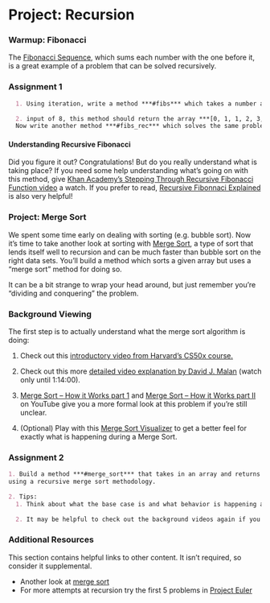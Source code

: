 # Project: Recursion

### Warmup: Fibonacci

The [Fibonacci Sequence](http://en.wikipedia.org/wiki/Fibonacci_number), which sums each number with the one before it, is a great example of a problem that can be solved recursively.

### Assignment 1

```markdown
  1. Using iteration, write a method ***#fibs*** which takes a number and returns an  array containing that many numbers from the fibonacci sequence. Using an example 
    
  2. input of 8, this method should return the array ***[0, 1, 1, 2, 3, 5, 8, 13]***.
  Now write another method ***#fibs_rec*** which solves the same problem recursively. This can be done in just 3 lines (or 1 if you’re crazy, but don’t consider either of these lengths a requirement… just get it done).
```

#### Understanding Recursive Fibonacci

Did you figure it out? Congratulations! But do you really understand what is taking place? If you need some help understanding what’s going on with this method, give [Khan Academy’s Stepping Through Recursive Fibonacci Function video](https://www.youtube.com/watch?v=zg-ddPbzcKM) a watch. If you prefer to read, [Recursive Fibonnaci Explained](https://medium.com/launch-school/recursive-fibonnaci-method-explained-d82215c5498e) is also very helpful!

### Project: Merge Sort

We spent some time early on dealing with sorting (e.g. bubble sort). Now it’s time to take another look at sorting with [Merge Sort](http://en.wikipedia.org/wiki/Merge_sort), a type of sort that lends itself well to recursion and can be much faster than bubble sort on the right data sets. You’ll build a method which sorts a given array but uses a “merge sort” method for doing so.

It can be a bit strange to wrap your head around, but just remember you’re “dividing and conquering” the problem.

### Background Viewing

The first step is to actually understand what the merge sort algorithm is doing:

1. Check out this [introductory video from Harvard’s CS50x course.](https://youtu.be/Ns7tGNbtvV4)
    
2. Check out this more [detailed video explanation by David J. Malan](https://www.youtube.com/watch?v=uEbdK2CG_B8&feature=youtu.be&t=1h2m) (watch only until 1:14:00).
    
3. [Merge Sort – How it Works part 1](https://www.youtube.com/watch?v=OAsokGNa18k) and [Merge Sort – How it Works part II](http://www.youtube.com/watch?v=nNhpFO9CmPs) on YouTube give you a more formal look at this problem if you’re still unclear.
  
4. (Optional) Play with this [Merge Sort Visualizer](https://www.hackerearth.com/practice/algorithms/sorting/merge-sort/visualize/) to get a better feel for exactly what is happening during a Merge Sort.

### Assignment 2

```markdown
1. Build a method ***#merge_sort*** that takes in an array and returns a sorted array, 
using a recursive merge sort methodology.
    
2. Tips:
  1. Think about what the base case is and what behavior is happening again and again and can actually be delegated to someone else (e.g. that same method!).
        
  2. It may be helpful to check out the background videos again if you don’t quite understand what should be going on.
```

### Additional Resources

This section contains helpful links to other content. It isn’t required, so consider it supplemental.

- Another look at [merge sort](http://www.sorting-algorithms.com/merge-sort)
- For more attempts at recursion try the first 5 problems in [Project Euler](https://projecteuler.net/problems)

